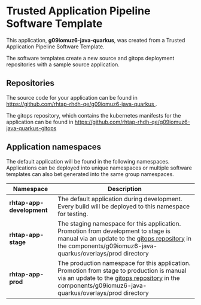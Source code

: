 # Trusted Application Pipeline Software Template

This application, **g09iomuz6-java-quarkus**, was created from a Trusted Application Pipeline Software Template.

The software templates create a new source and gitops deployment repositories with a sample source application. 

## Repositories

The source code for your application can be found in [https://github.com/rhtap-rhdh-qe/g09iomuz6-java-quarkus ](https://github.com/rhtap-rhdh-qe/g09iomuz6-java-quarkus ).
 
The gitops repository, which contains the kubernetes manifests for the application can be found in 
[https://github.com/rhtap-rhdh-qe/g09iomuz6-java-quarkus-gitops ](https://github.com/rhtap-rhdh-qe/g09iomuz6-java-quarkus-gitops ) 

## Application namespaces 

The default application will be found in the following namespaces. Applications can be deployed into unique namespaces or multiple software templates can also bet generated into the same group namespaces.  

|  Namespace   |  Description   |  
| -------- | -------- |   
| **rhtap-app-development** | The default application during development. Every build will be deployed to this namespace for testing. | 
| **rhtap-app-stage** | The staging namespace for this application. Promotion from development to stage is manual via an update to the [gitops repository](https://github.com/rhtap-rhdh-qe/g09iomuz6-java-quarkus-gitops ) in the components/g09iomuz6-java-quarkus/overlays/prod directory |  
| **rhtap-app-prod** | The production namespace for this application. Promotion from stage to production is manual via an update to the [gitops repository](https://github.com/rhtap-rhdh-qe/g09iomuz6-java-quarkus-gitops ) in the components/g09iomuz6-java-quarkus/overlays/prod directory | 